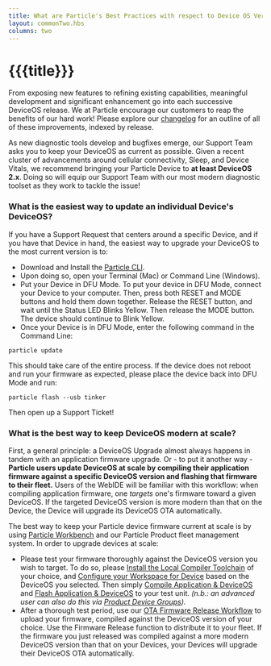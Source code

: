 ```yaml
---
title: What are Particle's Best Practices with respect to Device OS Version Management?
layout: commonTwo.hbs
columns: two
---
```


# {{{title}}}
From exposing new features to refining existing capabilities, meaningful development and significant enhancement go into each successive DeviceOS release. We at Particle encourage our customers to reap the benefits of our hard work! Please explore our [changelog](https://github.com/particle-iot/device-os/releases) for an outline of all of these improvements, indexed by release.

As new diagnostic tools develop and bugfixes emerge, our Support Team asks you to keep your DeviceOS as current as possible. Given a recent cluster of advancements around cellular connectivity, Sleep, and Device Vitals, we recommend bringing your Particle Device to **at least DeviceOS 2.x**. Doing so will equip our Support Team with our most modern diagnostic toolset as they work to tackle the issue!

### What is the easiest way to update an individual Device's DeviceOS?

If you have a Support Request that centers around a specific Device, and if you have that Device in hand, the easiest way to upgrade your DeviceOS to the most current version is to: 

* Download and Install the [Particle CLI](/tutorials/developer-tools/cli/).
* Upon doing so, open your Terminal (Mac) or Command Line (Windows).
* Put your Device in DFU Mode. To put your device in DFU Mode, connect your Device to your computer. Then, press both RESET and MODE buttons and hold them down together. Release the RESET button, and wait until the Status LED Blinks Yellow. Then release the MODE button. The device should continue to Blink Yellow.
* Once your Device is in DFU Mode, enter the following command in the Command Line:

```
particle update
```

This should take care of the entire process. If the device does not reboot and run your firmware as expected, please place the device back into DFU Mode and run:

```
particle flash --usb tinker 
```

Then open up a Support Ticket!

### What is the best way to keep DeviceOS modern at scale?

First, a general principle: a DeviceOS Upgrade almost always happens in tandem with an application firmware upgrade. Or - to put it another way - **Particle users update DeviceOS at scale by compiling their application firmware against a specific DeviceOS version and flashing that firmware to their fleet.** Users of the WebIDE will be familiar with this workflow: when compiling application firmware, one _targets_ one's firmware toward a given DeviceOS. If the targeted DeviceOS version is more modern than that on the Device, the Device will upgrade its DeviceOS OTA automatically.

The best way to keep your Particle device firmware current at scale is by using [Particle Workbench](/tutorials/developer-tools/workbench/) and our Particle Product fleet management system. In order to upgrade devices at scale:

* Please test your firmware thoroughly against the DeviceOS version you wish to target. To do so, please [Install the Local Compiler Toolchain](/tutorials/developer-tools/workbench/#particle-install-local-compiler) of your choice, and [Configure your Workspace for Device](/tutorials/developer-tools/workbench/#particle-configure-workspace-for-device) based on the DeviceOS you selected. Then simply [Compile Application & DeviceOS](/tutorials/developer-tools/workbench/#particle-install-local-compiler) and [Flash Application & DeviceOS](/tutorials/developer-tools/workbench/#particle-flash-application-amp-deviceos-local-) to your test unit. _(n.b.: an advanced user can also do this via [Product Device Groups](/tutorials/product-tools/device-groups/))._
* After a thorough test period, use our [OTA Firmware Release Workflow](/tutorials/device-cloud/ota-updates/#fleet-wide-ota) to upload your firmware, compiled against the DeviceOS version of your choice. Use the Firmware Release function to distribute it to your fleet. If the firmware you just released was compiled against a more modern DeviceOS version than that on your Devices, your Devices will upgrade their DeviceOS OTA automatically.
